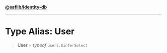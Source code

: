 [**@saflib/identity-db**](../index.md)

***

# Type Alias: User

> **User** = *typeof* `users.$inferSelect`

